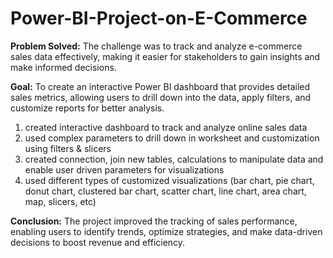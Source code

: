 # Power-BI-Project-on-E-Commerce
**Problem Solved:**
The challenge was to track and analyze e-commerce sales data effectively, making it easier for stakeholders to gain insights and make informed decisions.

**Goal:**
To create an interactive Power BI dashboard that provides detailed sales metrics, allowing users to drill down into the data, apply filters, and customize reports for better analysis.
1. created interactive dashboard to track and analyze online sales data
2. used complex parameters to drill down in worksheet and customization using filters & slicers
3. created connection, join new tables, calculations to manipulate data and enable user driven parameters for visualizations
4. used different types of customized visualizations (bar chart, pie chart, donut chart, clustered bar chart, scatter chart, line chart, area chart, map, slicers, etc)
   
**Conclusion:**
The project improved the tracking of sales performance, enabling users to identify trends, optimize strategies, and make data-driven decisions to boost revenue and efficiency.
